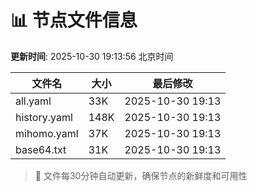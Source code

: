# 📊 节点文件信息

**更新时间**: 2025-10-30 19:13:56 北京时间

| 文件名 | 大小 | 最后修改 |
|--------|------|----------|
| all.yaml | 33K | 2025-10-30 19:13 |
| history.yaml | 148K | 2025-10-30 19:13 |
| mihomo.yaml | 37K | 2025-10-30 19:13 |
| base64.txt | 31K | 2025-10-30 19:13 |

> 🔄 文件每30分钟自动更新，确保节点的新鲜度和可用性
